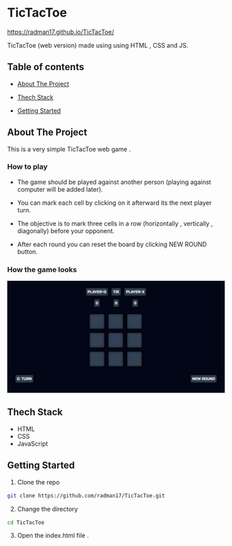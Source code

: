 # TicTacToe

https://radman17.github.io/TicTacToe/

TicTacToe (web version) made using using HTML , CSS and JS.

## Table of contents

* [About The Project](#about-the-project)

* [Thech Stack](#tech-stack) 

* [Getting Started](#getting-started)

## About The Project

This is a very simple TicTacToe web game .

### How to play 

- The game should be played against another person (playing against computer will be added later).

- You can mark each cell by clicking on it afterward its the next player turn.

- The objective is to mark three cells in a row (horizontally , vertically , diagonally) before your opponent.

- After each round you can reset the board by clicking NEW ROUND button.

### How the game looks

![](TicTacToe-screenshot.png)

## Thech Stack

* HTML
* CSS
* JavaScript

## Getting Started

1. Clone the repo
```sh
git clone https://github.com/radman17/TicTacToe.git
```
2. Change the directory
```sh
cd TicTacToe
```
3. Open the index.html file .
